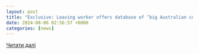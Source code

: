```yaml
---
layout: post
title: "Exclusive: Leaving worker offers database of ’big Australian company’ on hacking forum - Cyber Daily"
date: 2024-08-06 02:56:57 +0000
categories: [news]
---
```


[Читати далі](https://www.cyberdaily.au/security/10924-exclusive-leaving-worker-offers-database-of-big-australian-company-on-hacking-forum)
